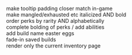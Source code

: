 make tooltip padding closer match in-game  
make mangled/exhausted etc italicized AND bold  
order perks by rarity AND alphabetically  
complete bolding of perks / add abilities  
add build name easter eggs  
fade-in saved builds  
render only the current inventory page  
